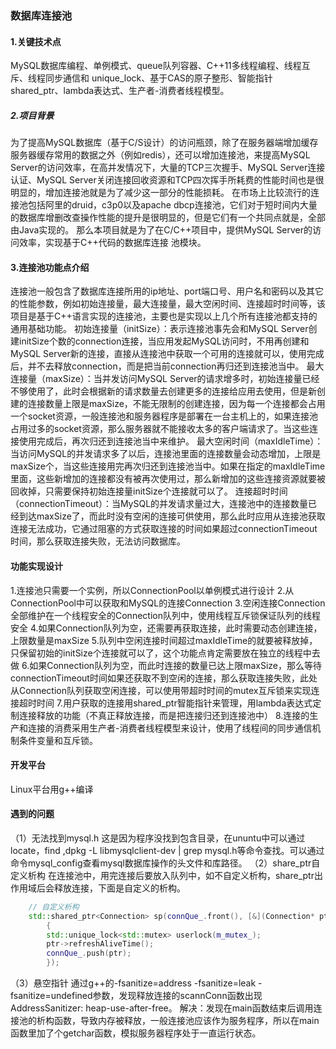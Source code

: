 <!--
 * @Author: 快出来了哦
 * @Date: 2023-08-18 17:34:53
 * @LastEditors: 快出来了哦
 * @LastEditTime: 2023-08-18 17:34:56
 * @FilePath: /DataBaseConnPoolLinux/REDEME.md
 * @Description: 
-->
### 数据库连接池

#### 1.关键技术点

MySQL数据库编程、单例模式、queue队列容器、C++11多线程编程、线程互斥、线程同步通信和
unique_lock、基于CAS的原子整形、智能指针shared_ptr、lambda表达式、生产者-消费者线程模型。

##### 2.项目背景
为了提高MySQL数据库（基于C/S设计）的访问瓶颈，除了在服务器端增加缓存服务器缓存常用的数据之外（例如redis），还可以增加连接池，来提高MySQL Server的访问效率，在高并发情况下，大量的TCP三次握手、MySQL Server连接认证、MySQL Server关闭连接回收资源和TCP四次挥手所耗费的性能时间也是很明显的，增加连接池就是为了减少这一部分的性能损耗。 
在市场上比较流行的连接池包括阿里的druid，c3p0以及apache dbcp连接池，它们对于短时间内大量的数据库增删改查操作性能的提升是很明显的，但是它们有一个共同点就是，全部由Java实现的。
那么本项目就是为了在C/C++项目中，提供MySQL Server的访问效率，实现基于C++代码的数据库连接
池模块。
#### 3.连接池功能点介绍
连接池一般包含了数据库连接所用的ip地址、port端口号、用户名和密码以及其它的性能参数，例如初始连接量，最大连接量，最大空闲时间、连接超时时间等，该项目是基于C++语言实现的连接池，主要也是实现以上几个所有连接池都支持的通用基础功能。
	初始连接量（initSize）：表示连接池事先会和MySQL Server创建initSize个数的connection连接，当应用发起MySQL访问时，不用再创建和MySQL Server新的连接，直接从连接池中获取一个可用的连接就可以，使用完成后，并不去释放connection，而是把当前connection再归还到连接池当中。
	最大连接量（maxSize）：当并发访问MySQL Server的请求增多时，初始连接量已经不够使用了，此时会根据新的请求数量去创建更多的连接给应用去使用，但是新创建的连接数量上限是maxSize，不能无限制的创建连接，因为每一个连接都会占用一个socket资源，一般连接池和服务器程序是部署在一台主机上的，如果连接池占用过多的socket资源，那么服务器就不能接收太多的客户端请求了。当这些连接使用完成后，再次归还到连接池当中来维护。
	最大空闲时间（maxIdleTime）：当访问MySQL的并发请求多了以后，连接池里面的连接数量会动态增加，上限是maxSize个，当这些连接用完再次归还到连接池当中。如果在指定的maxIdleTime里面，这些新增加的连接都没有被再次使用过，那么新增加的这些连接资源就要被回收掉，只需要保持初始连接量initSize个连接就可以了。
	连接超时时间（connectionTimeout）：当MySQL的并发请求量过大，连接池中的连接数量已经到达maxSize了，而此时没有空闲的连接可供使用，那么此时应用从连接池获取连接无法成功，它通过阻塞的方式获取连接的时间如果超过connectionTimeout时间，那么获取连接失败，无法访问数据库。
#### 功能实现设计
   1.连接池只需要一个实例，所以ConnectionPool以单例模式进行设计
   2.从ConnectionPool中可以获取和MySQL的连接Connection
   3.空闲连接Connection全部维护在一个线程安全的Connection队列中，使用线程互斥锁保证队列的线程安全
   4.如果Connection队列为空，还需要再获取连接，此时需要动态创建连接，上限数量是maxSize
   5.队列中空闲连接时间超过maxIdleTime的就要被释放掉，只保留初始的initSize个连接就可以了，这个功能点肯定需要放在独立的线程中去做
   6.如果Connection队列为空，而此时连接的数量已达上限maxSize，那么等待connectionTimeout时间如果还获取不到空闲的连接，那么获取连接失败，此处从Connection队列获取空闲连接，可以使用带超时时间的mutex互斥锁来实现连接超时时间
   7.用户获取的连接用shared_ptr智能指针来管理，用lambda表达式定制连接释放的功能（不真正释放连接，而是把连接归还到连接池中）
   8.连接的生产和连接的消费采用生产者-消费者线程模型来设计，使用了线程间的同步通信机制条件变量和互斥锁。
#### 开发平台

Linux平台用g++编译

#### 遇到的问题
   （1）无法找到mysql.h
       这是因为程序没找到包含目录，在ununtu中可以通过locate，find ,dpkg -L libmysqlclient-dev | grep mysql.h等命令查找。可以通过命令mysql_config查看mysql数据库操作的头文件和库路径。
   （2）share_ptr自定义析构
       在连接池中，用完连接后要放入队列中，如不自定义析构，share_ptr出作用域后会释放连接，下面是自定义的析构。
```c++
    // 自定义析构
    std::shared_ptr<Connection> sp(connQue_.front(), [&](Connection* ptr)
        {
        std::unique_lock<std::mutex> userlock(m_mutex_);
        ptr->refreshAliveTime();
        connQue_.push(ptr); 
        });
```
   （3）悬空指针
       通过g++的-fsanitize=address -fsanitize=leak -fsanitize=undefined参数，发现释放连接的scannConn函数出现AddressSanitizer: heap-use-after-free。
       解决：发现在main函数结束后调用连接池的析构函数，导致内存被释放，一般连接池应该作为服务程序，所以在main函数里加了个getchar函数，模拟服务器程序处于一直运行状态。